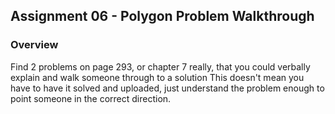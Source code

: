 ## Assignment 06 - Polygon Problem Walkthrough
### Overview
Find 2 problems on page 293, or chapter 7 really, that you could verbally explain and walk someone through to a solution This doesn't mean you have to have it solved and uploaded, just understand the problem enough to point someone in the correct direction.
